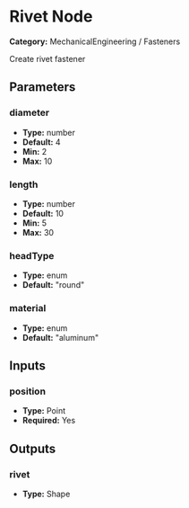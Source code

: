 
# Rivet Node

**Category:** MechanicalEngineering / Fasteners

Create rivet fastener

## Parameters


### diameter
- **Type:** number
- **Default:** 4
- **Min:** 2
- **Max:** 10



### length
- **Type:** number
- **Default:** 10
- **Min:** 5
- **Max:** 30



### headType
- **Type:** enum
- **Default:** "round"





### material
- **Type:** enum
- **Default:** "aluminum"





## Inputs


### position
- **Type:** Point
- **Required:** Yes



## Outputs


### rivet
- **Type:** Shape




